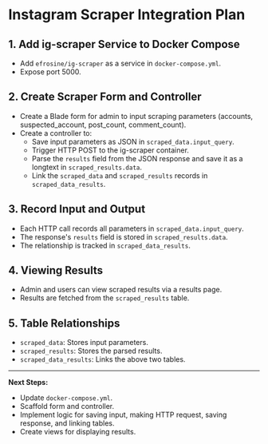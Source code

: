 # Instagram Scraper Integration Plan

## 1. Add ig-scraper Service to Docker Compose

-   Add `efrosine/ig-scraper` as a service in `docker-compose.yml`.
-   Expose port 5000.

## 2. Create Scraper Form and Controller

-   Create a Blade form for admin to input scraping parameters (accounts, suspected_account, post_count, comment_count).
-   Create a controller to:
    -   Save input parameters as JSON in `scraped_data.input_query`.
    -   Trigger HTTP POST to the ig-scraper container.
    -   Parse the `results` field from the JSON response and save it as a longtext in `scraped_results.data`.
    -   Link the `scraped_data` and `scraped_results` records in `scraped_data_results`.

## 3. Record Input and Output

-   Each HTTP call records all parameters in `scraped_data.input_query`.
-   The response's `results` field is stored in `scraped_results.data`.
-   The relationship is tracked in `scraped_data_results`.

## 4. Viewing Results

-   Admin and users can view scraped results via a results page.
-   Results are fetched from the `scraped_results` table.

## 5. Table Relationships

-   `scraped_data`: Stores input parameters.
-   `scraped_results`: Stores the parsed results.
-   `scraped_data_results`: Links the above two tables.

---

**Next Steps:**

-   Update `docker-compose.yml`.
-   Scaffold form and controller.
-   Implement logic for saving input, making HTTP request, saving response, and linking tables.
-   Create views for displaying results.
